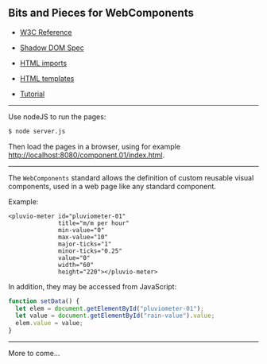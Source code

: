## Bits and Pieces for WebComponents

- [W3C Reference](http://w3c.github.io/webcomponents/spec/custom/)
- [Shadow DOM Spec](https://w3c.github.io/webcomponents/spec/shadow/)
- [HTML imports](http://w3c.github.io/webcomponents/spec/imports/)
- [HTML templates](https://html.spec.whatwg.org/multipage/webappapis.html)

- [Tutorial](https://auth0.com/blog/web-components-how-to-craft-your-own-custom-components/)

---

Use nodeJS to run the pages:
 ```bash
 $ node server.js
```

Then load the pages in a browser, using for example [http://localhost:8080/component.01/index.html](http://localhost:8080/component.01/index.html).

---

The `WebComponents` standard allows the definition of custom reusable visual components, used in a web page like any standard component.

Example:
```hntml
<pluvio-meter id="pluviometer-01"
              title="m/m per hour"
              min-value="0"
              max-value="10"
              major-ticks="1"
              minor-ticks="0.25"
              value="0"
              width="60"
              height="220"></pluvio-meter>
```
In addition, they may be accessed from JavaScript:
```javascript
function setData() {
  let elem = document.getElementById("pluviometer-01");
  let value = document.getElementById("rain-value").value;
  elem.value = value;
}
```
---

More to come...

